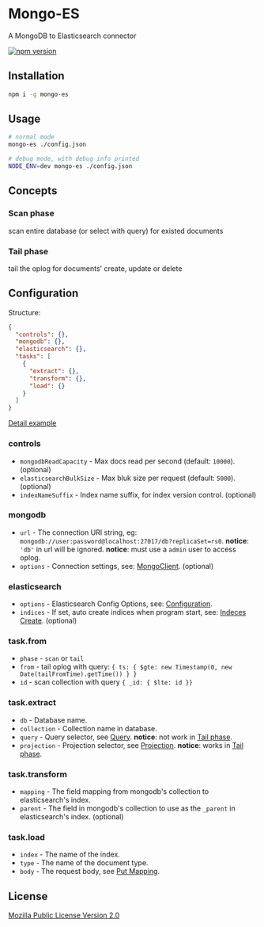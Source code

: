 # Mongo-ES
A MongoDB to Elasticsearch connector

[![npm version](https://badge.fury.io/js/mongo-es.svg)](https://badge.fury.io/js/mongo-es)

## Installation
```bash
npm i -g mongo-es
```

## Usage
```bash
# normal mode
mongo-es ./config.json

# debug mode, with debug info printed
NODE_ENV=dev mongo-es ./config.json
```

## Concepts
### Scan phase
scan entire database (or select with query) for existed documents

### Tail phase
tail the oplog for documents' create, update or delete

## Configuration
Structure:
```json
{
  "controls": {},
  "mongodb": {},  
  "elasticsearch": {},
  "tasks": [
    {
      "extract": {},
      "transform": {},
      "load": {}
    }
  ]
}
```
[Detail example](https://github.com/jike-engineering/mongo-es/blob/master/examples/config.json)

### controls
- `mongodbReadCapacity` - Max docs read per second (default: `10000`). (optional)
- `elasticsearchBulkSize` - Max bluk size per request (default: `5000`). (optional)
- `indexNameSuffix` - Index name suffix, for index version control. (optional)

### mongodb
- `url` - The connection URI string, eg: `mongodb://user:password@localhost:27017/db?replicaSet=rs0`.
**notice**: `'db'` in url will be ignored.
**notice**: must use a `admin` user to access oplog.
- `options` - Connection settings, see: [MongoClient](http://mongodb.github.io/node-mongodb-native/2.1/api/MongoClient.html#.connect). (optional)

### elasticsearch
- `options` - Elasticsearch Config Options, see: [Configuration](https://www.elastic.co/guide/en/elasticsearch/client/javascript-api/current/configuration.html).
- `indices` - If set, auto create indices when program start, see: [Indeces Create](https://www.elastic.co/guide/en/elasticsearch/client/javascript-api/current/api-reference-5-0.html#api-indices-create-5-0). (optional)

### task.from
- `phase` - `scan` or `tail`
- `from` - tail oplog with query: `{ ts: { $gte: new Timestamp(0, new Date(tailFromTime).getTime()) } }`
- `id` - scan collection with query `{ _id: { $lte: id }}`

### task.extract
- `db` - Database name.
- `collection` - Collection name in database.
- `query` - Query selector, see [Query](https://docs.mongodb.com/manual/reference/operator/query/#query-selectors).
**notice**: not work in [Tail phase](https://github.com/jike-engineering/mongo-es#tail-phase).
- `projection` - Projection selector, see [Projection](https://docs.mongodb.com/manual/reference/operator/projection/).
**notice**: works in [Tail phase](https://github.com/jike-engineering/mongo-es#tail-phase).

### task.transform
- `mapping` - The field mapping from mongodb's collection to elasticsearch's index.
- `parent` - The field in mongodb's collection to use as the `_parent` in elasticsearch's index. (optional)

### task.load
- `index` - The name of the index.
- `type` - The name of the document type.
- `body` - The request body, see [Put Mapping](https://www.elastic.co/guide/en/elasticsearch/reference/5.x/indices-put-mapping.html).

## License
[Mozilla Public License Version 2.0](https://www.mozilla.org/en-US/MPL/2.0/)
